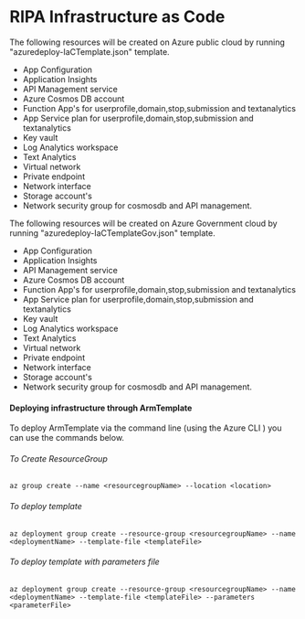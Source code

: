 # RIPA Infrastructure as Code
The following resources will be created on Azure public cloud by running "azuredeploy-IaCTemplate.json" template. 
- App Configuration
- Application Insights
- API Management service
- Azure Cosmos DB account
- Function App's for userprofile,domain,stop,submission and textanalytics
- App Service plan for userprofile,domain,stop,submission and textanalytics
- Key vault
- Log Analytics workspace
- Text Analytics
- Virtual network
- Private endpoint
- Network interface
- Storage account's 
- Network security group for cosmosdb and API management.

The following resources will be created on Azure Government cloud by running "azuredeploy-IaCTemplateGov.json" template.
- App Configuration
- Application Insights
- API Management service
- Azure Cosmos DB account
- Function App's for userprofile,domain,stop,submission and textanalytics
- App Service plan for userprofile,domain,stop,submission and textanalytics
- Key vault
- Log Analytics workspace
- Text Analytics
- Virtual network
- Private endpoint
- Network interface
- Storage account's 
- Network security group for cosmosdb and API management.

#### Deploying infrastructure through ArmTemplate

To deploy ArmTemplate via the command line (using the Azure CLI ) you can use the commands below.

###### To Create ResourceGroup

```
az group create --name <resourcegroupName> --location <location>
```

###### To deploy template 

```
az deployment group create --resource-group <resourcegroupName> --name <deploymentName> --template-file <templateFile>
```
###### To deploy template with parameters file

```
az deployment group create --resource-group <resourcegroupName> --name <deploymentName> --template-file <templateFile> --parameters <parameterFile>
```